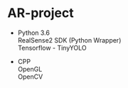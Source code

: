 # AR-project

- Python 3.6 <br />
RealSense2 SDK (Python Wrapper) <br /> 
Tensorflow - TinyYOLO

- CPP <br />
OpenGL <br />
OpenCV
